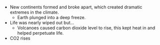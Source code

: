 - New continents formed and broke apart, which created dramatic extremes in the climate.
	- Earth plunged into a deep freeze.
- Life was nearly wiped out but...
	- Volcanoes caused carbon dioxide level to rise, this kept heat in and helped perpetuate life.
- CO2 rises